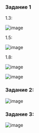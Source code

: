 ### Задание 1

1.3:

![image](https://github.com/MPalgin/Sys_adm_HW/assets/121052923/82990f5e-0911-4e56-9a6a-1be4b54b9a02)

1.5:

![image](https://github.com/MPalgin/Sys_adm_HW/assets/121052923/88b961a4-d8e8-4322-8935-4d08bc835531)

1.8:

![image](https://github.com/MPalgin/Sys_adm_HW/assets/121052923/77b715be-e62e-42df-9f50-768bd5480a31)

![image](https://github.com/MPalgin/Sys_adm_HW/assets/121052923/07f94168-ff9d-4e0c-9d1b-e9462fb23b17)

### Задание 2:

![image](https://github.com/MPalgin/Sys_adm_HW/assets/121052923/df000037-03c7-4ac3-8ddb-6c18a734699f)

### Задание 3:

![image](https://github.com/MPalgin/Sys_adm_HW/assets/121052923/5092be78-0204-432d-a8ad-62693da80671)
